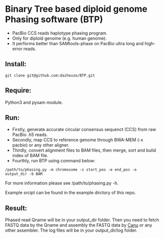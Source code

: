 # Binary Tree based diploid genome Phasing software (BTP)

- PacBio CCS reads haplotype phasing program.
- Only for diploid genome (e.g. human genome).
- It performs better than SAMtools-phase on PacBio ultra long and high-error reads.

## Install:
```
git clone git@github.com:dazhouze/BTP.git
```

## Require:
Python3 and pysam module.

## Run:
- Firstly, generate accurate circular consensus sequenct (CCS) from raw PacBio .h5 reads.
- Secondly, map CCS to reference genome through BWA-MEM (-x pacbio) or any other aligner.
- Thirdly, convert alignment files to BAM files, then merge, sort and bulid index of BAM file.
- Fourthly, run BTP using command below:
```
/path/to/phasing.py -m chromosome -s start_pos -e end_pos -o output_dir -b BAM
```
For more information please see /path/to/phasing.py -h.

Example srcipt can be found in the example dirctory of this repo.

## Result:
Phased read Qname will be in your output_dir folder. Then you need to fetch FASTQ data by the Qname and assembly the FASTQ data by [Canu](https://github.com/marbl/canu) or any other assembler. The log files will be in your output_dir/log folder.
